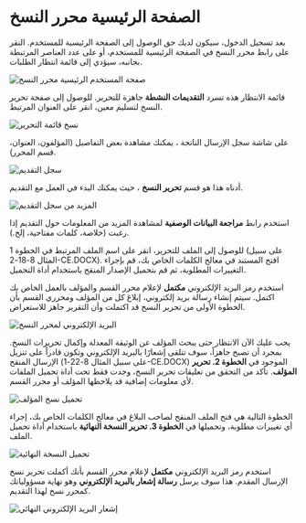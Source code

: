 # الصفحة الرئيسية محرر النسخ

بعد تسجيل الدخول، سيكون لديك حق الوصول إلى الصفحة الرئيسية للمستخدم. النقر على رابط محرر النسخ في الصفحة الرئيسية للمستخدم، أو على عدد العناصر المرتبطة بجانبه، سيؤدي إلى قائمة انتظار الطلبات.

![صفحة المستخدم الرئيسية محرر النسخ](images/chapter10/copyedit_1.png)

قائمة الانتظار هذه تسرد **التقديمات النشطة** جاهزة للتحرير. للوصول إلى صفحة تحرير النسخ لتسليم معين، انقر على العنوان المرتبط.

![نسخ قائمة التحرير](images/chapter10/copyedit_2.png)

على شاشة سجل الإرسال الناتجة ، يمكنك مشاهدة بعض التفاصيل (المؤلفون، العنوان، قسم المحرر).



![سجل التقديم](images/chapter10/copyedit_3.png)

 أدناه هذا هو قسم **تحرير النسخ** ، حيث يمكنك البدء في العمل مع التقديم.

 ![المزيد من سجل التقديم](images/chapter10/copyedit_4.png)


استخدم رابط **مراجعة البيانات الوصفية** لمشاهدة المزيد من المعلومات حول التقديم إذا رغبت (خلاصة، كلمات مفتاحية، إلخ.).

للوصول إلى الملف للتحرير، انقر على اسم الملف المرتبط في الخطوة 1 (على سبيل المثال 8-18-2-CE.DOCX). افتح المستند في معالج الكلمات الخاص بك، قم بإجراء التغييرات المطلوبة، ثم قم بتحميل الإصدار المنقح باستخدام أداة التحميل.

استخدم رمز البريد الإلكتروني **مكتمل** لإعلام محرر القسم والمؤلف بالعمل الخاص بك اكتمل. سيتم إنشاء رسالة بريد إلكتروني، إبلاغ كل من المؤلف ومحرري القسم بأن الخطوة الأولى من تحرير النسخ قد اكتملت وأن التقرير جاهز للاستعراض.



![البريد الإلكتروني لمحرر النسخ](images/chapter10/copyedit_5.png)

يجب عليك الآن الانتظار حتى يبحث المؤلف عن الوثيقة المعدلة وإكمال تحريرات النسخ. بمجرد أن تصبح جاهزاً، سوف تتلقى إشعارًا بالبريد الإلكتروني وتكون قادراً على تنزيل الإرسال المنقح (على سبيل المثال 8-22-1-CE.DOCX) الموجود في **الخطوة 2. تحرير المؤلف**. تأكد من التحقق من تعليقات تحرير النسخ، وجدت فقط تحت أداة تحميل الملفات لأي معلومات إضافية قد يلاحظها المؤلف أو محرر القسم.


![تحميل نسخ المؤلف](images/chapter10/copyedit_6.png)


الخطوة التالية هي فتح الملف المنقح لصاحب البلاغ في معالج الكلمات الخاص بك، إجراء أي تغييرات مطلوبة، وتحميلها في **الخطوة 3. تحرير النسخة النهائية** باستخدام أداة تحميل الملف.


![تحميل النسخة النهائية](images/chapter10/copyedit_7.png)


استخدم رمز البريد الإلكتروني **مكتمل** لإعلام محرر القسم بأنك أكملت تحرير نسخ الإرسال المقدم. هذا سوف يرسل **رسالة إشعار بالبريد الإلكتروني** وهو نهاية مسؤولياتك كمحرر نسخ لهذا التقديم.


![إشعار البريد الإلكتروني النهائي](images/chapter10/copyedit_8.png)
